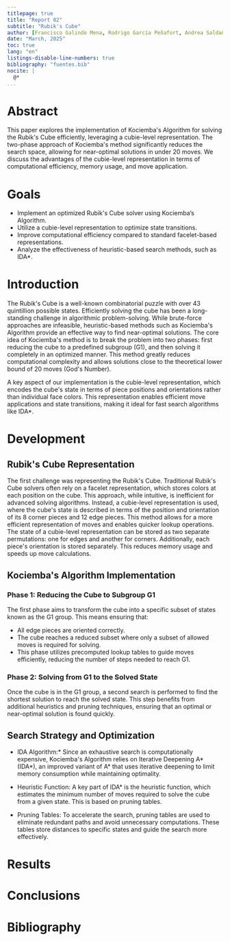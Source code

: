 ```yaml
---
titlepage: true
title: "Report 02"
subtitle: "Rubik's Cube"
author: [Francisco Galindo Mena, Rodrigo García Peñafort, Andrea Saldaña Navarrete, Gustavo Santana Sánchez]
date: "March, 2025"
toc: true
lang: "en"
listings-disable-line-numbers: true
bibliography: "fuentes.bib"
nocite: |
  @*
...
```


# Abstract
This paper explores the implementation of Kociemba's Algorithm for solving the Rubik's Cube efficiently,
leveraging a cubie-level representation. The two-phase approach of Kociemba's method significantly reduces
the search space, allowing for near-optimal solutions in under 20 moves. We discuss the advantages
of the cubie-level representation in terms of computational efficiency, memory usage, and move application.

# Goals
* Implement an optimized Rubik's Cube solver using Kociemba’s Algorithm.
* Utilize a cubie-level representation to optimize state transitions.
* Improve computational efficiency compared to standard facelet-based representations.
* Analyze the effectiveness of heuristic-based search methods, such as IDA*.

# Introduction
The Rubik's Cube is a well-known combinatorial puzzle with over 43 quintillion possible states. Efficiently
solving the cube has been a long-standing challenge in algorithmic problem-solving. While brute-force approaches are
infeasible, heuristic-based methods such as Kociemba's Algorithm provide an effective way to find near-optimal
solutions. The core idea of Kociemba's method is to break the problem into two phases: first reducing the cube
to a predefined subgroup (G1), and then solving it completely in an optimized manner. This method greatly reduces
computational complexity and allows solutions close to the theoretical lower bound of 20 moves (God's Number).

A key aspect of our implementation is the cubie-level representation, which encodes the cube's state in terms
of piece positions and orientations rather than individual face colors. This representation enables efficient
move applications and state transitions, making it ideal for fast search algorithms like IDA*.

# Development
## Rubik's Cube Representation
The first challenge was representing the Rubik's Cube. Traditional Rubik's Cube solvers often rely on a facelet
representation, which stores colors at each position on the cube. This approach, while intuitive, is
inefficient for advanced solving algorithms. Instead, a cubie-level representation is used, where the cube's
state is described in terms of the position and orientation of its 8 corner pieces and 12 edge pieces. This
method allows for a more efficient representation of moves and enables quicker lookup operations. The state of
a cubie-level representation can be stored as two separate permutations: one for edges and another
for corners. Additionally, each piece's orientation is stored separately. This reduces memory usage
and speeds up move calculations.

## Kociemba's Algorithm Implementation
### Phase 1: Reducing the Cube to Subgroup G1
The first phase aims to transform the cube into a specific subset of states known as the G1 group.
This means ensuring that:
- All edge pieces are oriented correctly.
- The cube reaches a reduced subset where only a subset of allowed moves is required for solving.
- This phase utilizes precomputed lookup tables to guide moves efficiently, reducing the number of steps needed to reach G1.


### Phase 2: Solving from G1 to the Solved State
Once the cube is in the G1 group, a second search is performed to find the shortest solution to reach the solved state.
This step benefits from additional heuristics and pruning techniques, ensuring that an optimal or near-optimal
solution is found quickly.

## Search Strategy and Optimization
- IDA Algorithm:* Since an exhaustive search is computationally expensive, Kociemba's Algorithm relies on
Iterative Deepening A* (IDA*), an improved variant of A* that uses iterative deepening to limit memory
consumption while maintaining optimality.

- Heuristic Function: A key part of IDA* is the heuristic function, which estimates the minimum number
of moves required to solve the cube from a given state. This is based on pruning tables.

- Pruning Tables: To accelerate the search, pruning tables are used to eliminate redundant paths and
avoid unnecessary computations. These tables store distances to specific states and guide the search
more effectively.

# Results

# Conclusions

# Bibliography
